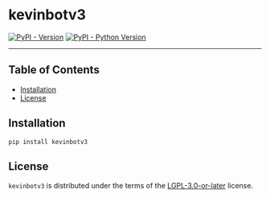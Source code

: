 # kevinbotv3

[![PyPI - Version](https://img.shields.io/pypi/v/kevinbotv3.svg)](https://pypi.org/project/kevinbotv3)
[![PyPI - Python Version](https://img.shields.io/pypi/pyversions/kevinbotv3.svg)](https://pypi.org/project/kevinbotv3)

-----

## Table of Contents

- [Installation](#installation)
- [License](#license)

## Installation

```console
pip install kevinbotv3
```

## License

`kevinbotv3` is distributed under the terms of the [LGPL-3.0-or-later](https://spdx.org/licenses/LGPL-3.0-or-later.html) license.
